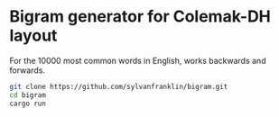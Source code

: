 # Bigram generator for Colemak-DH layout

For the 10000 most common words in English, works backwards and forwards.

```sh
git clone https://github.com/sylvanfranklin/bigram.git
cd bigram
cargo run
```
